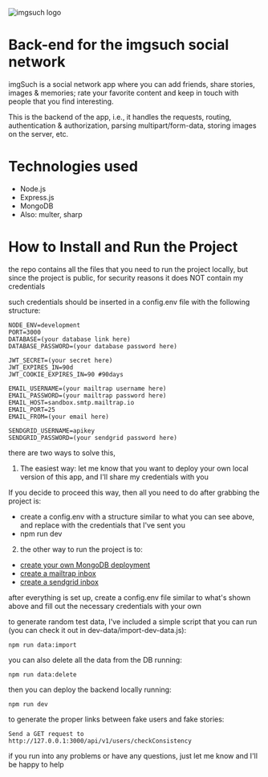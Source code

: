 ![imgsuch logo](https://imgsuch.netlify.app/img/apple-touch-icon.png)

# Back-end for the imgsuch social network

imgSuch is a social network app where you can add friends, share stories, images & memories; rate your favorite content and keep in touch with people that you find interesting.

This is the backend of the app, i.e., it handles the requests, routing, authentication & authorization, parsing multipart/form-data, storing images on the server, etc.

# Technologies used

- Node.js
- Express.js
- MongoDB
- Also: multer, sharp

# How to Install and Run the Project

the repo contains all the files that you need to run the project locally, but since the project is public, for security reasons it does NOT contain my credentials

such credentials should be inserted in a config.env file with the following structure:

```
NODE_ENV=development
PORT=3000
DATABASE=(your database link here)
DATABASE_PASSWORD=(your database password here)

JWT_SECRET=(your secret here)
JWT_EXPIRES_IN=90d
JWT_COOKIE_EXPIRES_IN=90 #90days

EMAIL_USERNAME=(your mailtrap username here)
EMAIL_PASSWORD=(your mailtrap password here)
EMAIL_HOST=sandbox.smtp.mailtrap.io
EMAIL_PORT=25
EMAIL_FROM=(your email here)

SENDGRID_USERNAME=apikey
SENDGRID_PASSWORD=(your sendgrid password here)
```

there are two ways to solve this,

1. The easiest way: let me know that you want to deploy your own local version of this app, and I'll share my credentials with you

If you decide to proceed this way, then all you need to do after grabbing the project is:

- create a config.env with a structure similar to what you can see above, and replace with the credentials that I've sent you
- npm run dev

2. the other way to run the project is to:

- [create your own MongoDB deployment](https://www.mongodb.com/)
- [create a mailtrap inbox](https://mailtrap.io/)
- [create a sendgrid inbox](https://sendgrid.com/)

after everything is set up, create a config.env file similar to what's shown above and fill out the necessary credentials with your own

to generate random test data, I've included a simple script that you can run (you can check it out in dev-data/import-dev-data.js):

```
npm run data:import
```

you can also delete all the data from the DB running:

```
npm run data:delete
```

then you can deploy the backend locally running:

```
npm run dev
```

to generate the proper links between fake users and fake stories:

```
Send a GET request to http://127.0.0.1:3000/api/v1/users/checkConsistency
```

if you run into any problems or have any questions, just let me know and I'll be happy to help
